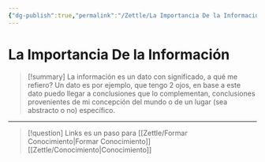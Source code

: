```yaml
---
{"dg-publish":true,"permalink":"/Zettle/La Importancia De la Información/","title":"La importancia de la información","created":"Thursday, 2023-08-31, 5:10:35 pm","updated":"2023-09-25T12:37"}
---
```



# La Importancia De la Información

> [!summary] 
> La información es un dato con significado, a qué me refiero? Un dato es por ejemplo, que tengo 2 ojos, en base a este dato puedo llegar a conclusiones que lo complementan, conclusiones provenientes de mi concepción del mundo o de un lugar (sea abstracto o no) específico. 

- - - 
> [!question] Links
> es un paso para [[Zettle/Formar Conocimiento\|Formar Conocimiento]]
> [[Zettle/Conocimiento\|Conocimiento]]

